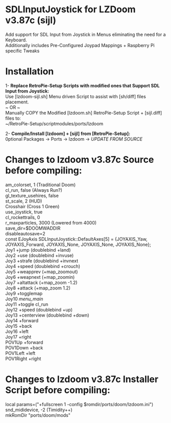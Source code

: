 # SDLInputJoystick for LZDoom v3.87c (sijl)  
Add support for SDL Input from Joystick in Menus eliminating the need for a Keyboard.  
Additionally includes Pre-Configured Joypad Mappings + Raspberry Pi specific Tweaks

# Installation  
1- **Replace RetroPie-Setup Scripts with modified ones that Support SDL Input from Joystick:**  
Use [lzdoom-sijl.sh] Menu driven Script to assist with [sh/diff] files placement.  
~ OR ~  
Manually COPY the Modified [lzdoom.sh] RetroPie-Setup Script + [sijl.diff] files to:  
~/RetroPie-Setup/scriptmodules/ports/lzdoom  

2- **Compile/Install [lzdoom] + [sijl] from [RetroPie-Setup]:**  
0ptional Packages -> Ports -> lzdoom -> *UPDATE FROM SOURCE*  

# Changes to lzdoom v3.87c Source before compiling:  
am_colorset,			1 (Traditional Doom)  
cl_run,			false (Always Run?)  
gl_texture_usehires, false  
st_scale, 2 (HUD)  
Crosshair (Cross 1 Green)  
use_joystick, true  
cl_rockettrails, 0  
r_maxparticles, 3000 (Lowered from 4000)  
save_dir=$DOOMWADDIR  
disableautosave=2  
const EJoyAxis SDLInputJoystick::DefaultAxes[5] = {JOYAXIS_Yaw, JOYAXIS_Forward, JOYAXIS_None, JOYAXIS_None, JOYAXIS_None};  
Joy1 +jump   (doublebind +land)  
Joy2 +use    (doublebind +invuse)  
Joy3 +strafe (doublebind +invnext   
Joy4 +speed  (doublebind +crouch)  
Joy5 +weapprev (+map_zoomout)  
Joy6 +weapnext (+map_zoomin)  
Joy7 +altattack (+map_zoom -1.2)  
Joy8 +attack    (+map_zoom  1.2)  
Joy9 +togglemap  
Joy10 *menu_main*  
Joy11 +toggle cl_run  
Joy12 +speed (doublebind +up)  
Joy13 +centerview (doublebind +down)  
Joy14 +forward  
Joy15 +back  
Joy16 +left  
Joy17 +right  
POV1Up +forward  
POV1Down +back  
POV1Left +left  
POV1Right +right  

# Changes to lzdoom v3.87c Installer Script before compiling:  
local params=("+fullscreen 1 -config $romdir/ports/doom/lzdoom.ini")  
snd_mididevice, -2 (Timidity++)  
mkRomDir "ports/doom/mods"  

